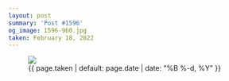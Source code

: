 ```yaml
---
layout: post
summary: 'Post #1596'
og_image: 1596-960.jpg
taken: February 18, 2022
---
```


<figure class="post">
<img sizes="(min-width: 700px) 50vw, calc(100vw - 2rem)" src="{{ site.assets_url }}/1596-480.jpg" srcset="{{ site.assets_url }}/1596-240.jpg 240w, {{ site.assets_url }}/1596-480.jpg 480w, {{ site.assets_url }}/1596-720.jpg 720w, {{ site.assets_url }}/1596-960.jpg 960w"/>
<figcaption>
<time>{{ page.taken | default: page.date | date: "%B %-d, %Y" }}</time>
</figcaption>
</figure>

